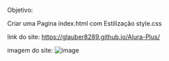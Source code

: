 Objetivo:

Criar uma Pagina index.html com Estilização style.css


link do site:
https://glauber8289.github.io/Alura-Plus/


imagem do site:
![image](https://github.com/user-attachments/assets/aa622ec4-f07e-4bc8-97be-fcb9ec8688d7)


